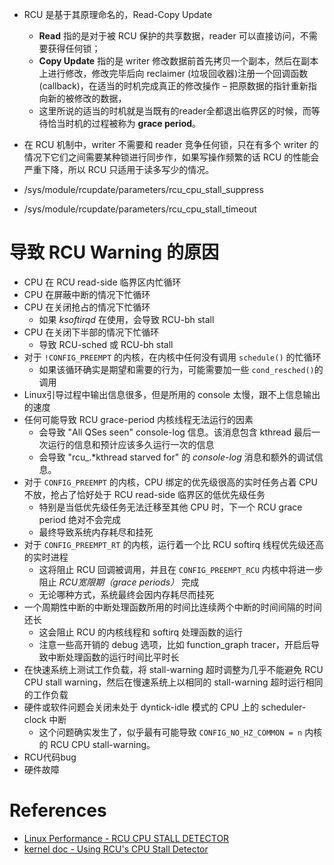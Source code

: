 * RCU 是基于其原理命名的，Read-Copy Update
  * **Read** 指的是对于被 RCU 保护的共享数据，reader 可以直接访问，不需要获得任何锁；
  * **Copy Update** 指的是 writer 修改数据前首先拷贝一个副本，然后在副本上进行修改，修改完毕后向 reclaimer (垃圾回收器)注册一个回调函数(callback)，在适当的时机完成真正的修改操作 – 把原数据的指针重新指向新的被修改的数据，
  * 这里所说的适当的时机就是当既有的reader全都退出临界区的时候，而等待恰当时机的过程被称为 **grace period**。
* 在 RCU 机制中，writer 不需要和 reader 竞争任何锁，只在有多个 writer 的情况下它们之间需要某种锁进行同步作，如果写操作频繁的话 RCU 的性能会严重下降，所以 RCU 只适用于读多写少的情况。

* /sys/module/rcupdate/parameters/rcu_cpu_stall_suppress
* /sys/module/rcupdate/parameters/rcu_cpu_stall_timeout

# 导致 RCU Warning 的原因
* CPU 在 RCU read-side 临界区内忙循环
* CPU 在屏蔽中断的情况下忙循环
* CPU 在关闭抢占的情况下忙循环
  * 如果 *ksoftirqd* 在使用，会导致 RCU-bh stall
* CPU 在关闭下半部的情况下忙循环
  * 导致 RCU-sched 或 RCU-bh stall
* 对于 `!CONFIG_PREEMPT` 的内核，在内核中任何没有调用 `schedule()` 的忙循环
  * 如果该循环确实是期望和需要的行为，可能需要加一些 `cond_resched()`的调用
* Linux引导过程中输出信息很多，但是所用的 console 太慢，跟不上信息输出的速度
* 任何可能导致 RCU grace-period 内核线程无法运行的因素
  * 会导致 "All QSes seen" console-log 信息。该消息包含 kthread 最后一次运行的信息和预计应该多久运行一次的信息
  * 会导致 "rcu_.*kthread starved for" 的 *console-log* 消息和额外的调试信息。
* 对于 `CONFIG_PREEMPT` 的内核，CPU 绑定的优先级很高的实时任务占着 CPU 不放，抢占了恰好处于 RCU read-side 临界区的低优先级任务
  * 特别是当低优先级任务无法迁移至其他 CPU 时，下一个 RCU grace period 绝对不会完成
  * 最终导致系统内存耗尽和挂死
* 对于 `CONFIG_PREEMPT_RT` 的内核，运行着一个比 RCU softirq 线程优先级还高的实时进程
  * 这将阻止 RCU 回调被调用，并且在 `CONFIG_PREEMPT_RCU` 内核中将进一步阻止 *RCU宽限期（grace periods）* 完成
  * 无论哪种方式，系统最终会因内存耗尽而挂死
* 一个周期性中断的中断处理函数所用的时间比连续两个中断的时间间隔的时间还长
  * 这会阻止 RCU 的内核线程和 softirq 处理函数的运行
  * 注意一些高开销的 debug 选项，比如 function_graph tracer，开启后导致中断处理函数的运行时间比平时长
* 在快速系统上测试工作负载，将 stall-warning 超时调整为几乎不能避免 RCU CPU stall warning，然后在慢速系统上以相同的 stall-warning 超时运行相同的工作负载
* 硬件或软件问题会关闭未处于 dyntick-idle 模式的 CPU 上的 scheduler-clock 中断
  * 这个问题确实发生了，似乎最有可能导致 `CONFIG_NO_HZ_COMMON = n` 内核的 RCU CPU stall-warning。
* RCU代码bug
* 硬件故障

# References
- [Linux Performance - RCU CPU STALL DETECTOR](http://linuxperf.com/?p=125)
- [kernel doc - Using RCU's CPU Stall Detector](https://www.kernel.org/doc/Documentation/RCU/stallwarn.txt)
